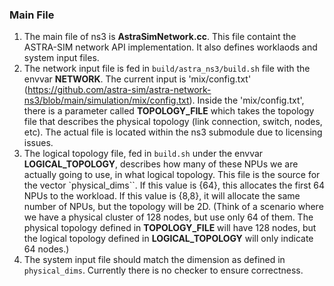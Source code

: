 ### Main File ###
1. The main file of ns3 is **AstraSimNetwork.cc**. This file containt the ASTRA-SIM network API implementation. It also defines worklaods and system input files.
2. The network input file is fed in `build/astra_ns3/build.sh` file with the envvar **NETWORK**. The current input is 'mix/config.txt' (https://github.com/astra-sim/astra-network-ns3/blob/main/simulation/mix/config.txt). Inside the 'mix/config.txt', there is a parameter called **TOPOLOGY_FILE** which takes the topology file that describes the physical topology (link connection, switch, nodes, etc). The actual file is located within the ns3 submodule due to licensing issues. 
3. The logical topology file, fed in `build.sh` under the envvar **LOGICAL_TOPOLOGY**, describes how many of these NPUs we are actually going to use, in what logical topology. This file is the source for the vector `physical_dims``. If this value is {64}, this allocates the first 64 NPUs to the workload. If this value is {8,8}, it will allocate the same number of NPUs, but the topology will be 2D. (Think of a scenario where we have a physical cluster of 128 nodes, but use only 64 of them. The physical topology defined in **TOPOLOGY_FILE** will have 128 nodes, but the logical topology defined in **LOGICAL_TOPOLOGY** will only indicate 64 nodes.)
4. The system input file should match the dimension as defined in `physical_dims`. Currently there is no checker to ensure correctness.
